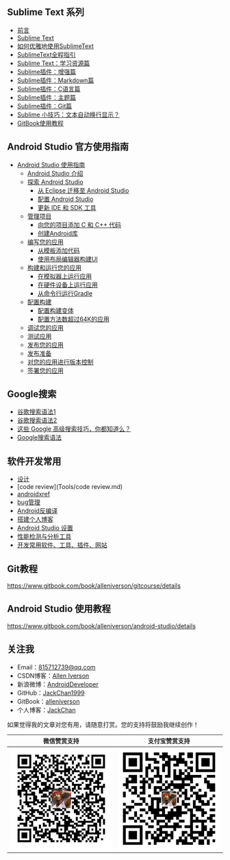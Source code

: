 ## Sublime Text 系列

* [前言](README.md)
* [Sublime Text](Sublime/README.md)
* [如何优雅地使用SublimeText](Sublime/如何优雅地使用SublimeText.md)
* [SublimeText全程指引](Sublime/SublimeText全程指引.md)
* [Sublime Text：学习资源篇](Sublime/SublimeText学习资源篇.md)
* [Sublime插件：增强篇](Sublime/Sublime插件：增强篇.md)
* [Sublime插件：Markdown篇](Sublime/Sublime插件：Markdown篇.md)
* [Sublime插件：C语言篇](Sublime/Sublime插件：C语言篇.md)
* [Sublime插件：主题篇](Sublime/Sublime插件：主题篇.md)
* [Sublime插件：Git篇](Sublime/Sublime插件：Git篇.md)
* [Sublime 小技巧：文本自动换行显示？](Sublime/Sublime小技巧：文本自动换行显示？.md)
* [GitBook使用教程](GitBook/GitBook使用教程.md)

## Android Studio 官方使用指南

* [Android Studio 使用指南](Android-Studio\README.md)
  * [Android Studio 介绍](Android-Studio\AndroidStudio.md)
  * [探索 Android Studio](Android-Studio\探索AndroidStudio.md)
    * [从 Eclipse 迁移至 Android Studio](Android-Studio\从Eclipse迁移至AndroidStudio.md)
    * [配置 Android Studio](Android-Studio\配置AndroidStudio.md)
    * [更新 IDE 和 SDK 工具](Android-Studio\更新IDE和SDK工具.md)
  * [管理项目](Android-Studio\管理项目.md)
    * [向您的项目添加 C 和 C++ 代码](Android-Studio\向您的项目添加C和C++代码.md)
    * [创建Android库](Android-Studio\创建Android库.md)
  * [编写您的应用](Android-Studio\编写您的应用.md)
    * [从模板添加代码](Android-Studio\从模板添加代码.md)
    * [使用布局编辑器构建UI](Android-Studio\使用布局编辑器构建UI.md)
  * [构建和运行您的应用](Android-Studio\构建和运行您的应用.md)
    * [在模拟器上运行应用](Android-Studio\在模拟器上运行应用.md)
    * [在硬件设备上运行应用](Android-Studio\在硬件设备上运行应用.md)
    * [从命令行运行Gradle](Android-Studio\从命令行运行Gradle.md)
  * [配置构建](Android-Studio\配置构建.md)
    * [配置构建变体](Android-Studio\配置构建变体.md)
    * [配置方法数超过64K的应用](Android-Studio\配置方法数超过64K的应用.md)
  * [调试您的应用](Android-Studio\调试您的应用.md)
  * [测试应用](Android-Studio\测试应用.md)
  * [发布您的应用](Android-Studio\发布您的应用.md)
  * [发布准备](Android-Studio\发布准备.md)
  * [对您的应用进行版本控制](Android-Studio\对您的应用进行版本控制.md)
  * [签署您的应用](Android-Studio\签署您的应用.md)

## Google搜索

* [谷歌搜索语法1](Tools/谷歌搜索语法1.md)
* [谷歌搜索语法2](Tools/谷歌搜索语法2.md)
* [这些 Google 高级搜索技巧，你都知道么？](Tools/这些Google高级搜索技巧，你都知道么？.md)
* [Google搜索语法](Tools/google搜索语法.md)

## 软件开发常用

* [设计](Tools/design.md)
* [code review](Tools/code review.md)
* [androidxref](Tools/androidxref.md)
* [bug管理](Bug/bug管理.md)
* [Android反编译](Decompile/Android反编译.md)
* [搭建个人博客](Blog/搭建个人博客.md)
* [Android Studio 设置](Android-Studio\skill\AS设置.md)
* [性能检测与分析工具](Android-Studio\studio\性能检测与分析工具.md)
* [开发常用软件、工具、插件、网站](Tools/soft.md)

## Git教程

https://www.gitbook.com/book/alleniverson/gitcourse/details

## Android Studio 使用教程

https://www.gitbook.com/book/alleniverson/android-studio/details

## 关注我

- Email：<815712739@qq.com>
- CSDN博客：[Allen Iverson](http://blog.csdn.net/axi295309066)
- 新浪微博：[AndroidDeveloper](http://weibo.com/u/1848214604?topnav=1&wvr=6&topsug=1&is_all=1)
- GitHub：[JackChan1999](https://github.com/JackChan1999)
- GitBook：[alleniverson](https://www.gitbook.com/@alleniverson)
- 个人博客：[JackChan](https://jackchan1999.github.io/)

如果觉得我的文章对您有用，请随意打赏。您的支持将鼓励我继续创作！

|                  微信赞赏支持                  |                 支付宝赞赏支持                  |
| :--------------------------------------: | :--------------------------------------: |
| <img src="assets/weixin.png" width="300" /> | <img src="assets/支付宝.jpg" width="300" /> |
